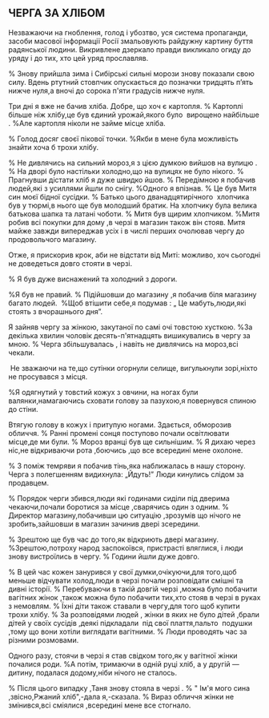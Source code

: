 ## ЧЕРГА ЗА ХЛІБОМ

Незважаючи на гноблення, голод і убозтво, уся система пропаганди, засоби масової інформації Росії змальовують райдужну картину буття радянської людини.
Викривлене дзеркало правди викликало огиду до уряду і до тих, хто цей уряд прославляв.



% Знову прийшла зима і Сибірські сильні морози знову показали свою силу.
Вдень ртутний стовпчик опускається до позначки тридцять п’ять нижче нуля,а вночі до сорока п'яти градусів нижче нуля.

Три дні я вже не бачив хліба.
Добре, що хоч є картопля.
% Картоплі  більше ніж хлібу,це був єдиний урожай,якого було  вирощено найбільше .
%Але картопля ніколи не займе місце хліба.

% Голод досяг своєї пікової точки.
%Якби в мене була можливість знайти хоча б трохи хлібу.

% Не дивлячись на сильний мороз,я з цією думкою вийшов на вулицю .
% На дворі було настільки холодно,що на вулицях не було нікого.
% Прагнувши дістати хліб я дуже швидко йшов.
% Передімною я побачив людей,які з усиллями йшли по снігу.
%Одного я впізнав.
% Це був Митя син моєї бідної сусідки.
% Батько цього дванадцятирічного  хлопчика був у тюрмі,в нього ще був молодший братик.
На хлопчику була велика батькова шапка та латані чоботи.
% Митя був щирим хлопчиком.
%Митя робив всі покупки для дому ,в черзі в магазин також він стояв.
Митя майже завжди випереджав усіх і в числі перших очолював чергу до продовольчого магазину.

Отже, я прискорив крок, аби не відстати від Миті: можливо, хоч сьогодні не доведеться довго стояти в черзі.

% Я був дуже виснажений та холодний з дороги.

%Я був не правий.
% Підійшовши до магазину ,я побачив біля магазину багато людей.
 %Щоб втішити себе,я подумав : „ Це мабуть,люди,які стоять з вчорашнього дня”.

Я зайняв чергу за жінкою, закутаної по самі очі товстою хусткою.
%За декілька хвилин чоловік десять-п'ятнадцять вишикувались в чергу за мною.
% Черга збільшувалась , і навіть не дивлячись на мороз,всі чекали.

 Не зважаючи на те,що сутінки огорнули селище, вигулькнули зорі,ніхто не просувався з місця.

%Я одягнутий у товстий кожух з овчини, на ногах були валянки,намагаючись сховати голову за пазухою,я повернувся спиною до стіни.

Втягую голову в кожух і притупую ногами.
Здається, обморозив обличчя.
% Ранні промені сонця поступово почали освітлювати місце,де ми були.
% Мороз вранці був ще сильнішим.
% Я дихаю через ніс,не відкриваючи рота ,боючись ,що все всередині мене охолоне.

% З поміж темряви я побачив тінь,яка наближалась в нашу сторону.
Черга з полегшенням видихнула: „Йдуть!” Люди кинулись слідом за продавцем.

% Порядок черги збився,люди які годинами сиділи під дверима чекаючи,почали боротися за місце ,сварячись один з одним.
% Директор магазину,побачивши цю ситуацію ,зрозумів що нічого не зробить,зайшовши в магазин зачинив двері зсередини.

% Зрештою ще був час до того,як відкриють двері магазину.
%Зрештою,потроху народ заспокоївся, пристрасті вляглися, і люди знову вистроїлись в чергу.
% Години йшли дуже довго.

% В цей час кожен занурився у свої думки,очікуючи,для того,щоб меньше відчувати холод,люди в черзі почали розповідати смішні та дивні історії.
% Перебуваючи в такій довгій черзі ,можна було побачити вагітних жінок ,також можна було побачити тих,хто стояв в черзі в руках з немовлям.
% Їхні діти також ставали в чергу,для того щоб купити трохи хлібу.
% За розповідями людей , жінки в яких не було дітей ,брали дітей у своїх сусідів ,деякі підкладали  під свої плаття,пальто  подушки ,тому що вони хотіли виглядати вагітними.
% Люди проводять час за різними розмовами.

Одного разу, стоячи в черзі я став свідком того,як у вагітної жінки  почалися роди.
%А потім, тримаючи в одній руці хліб, а у другій — дитину, подалася додому,ніби нічого не сталось.


% Після цього випадку ,Таня знову стояла в черзі .
% " Ім'я мого сина ,звісно,Ржаний хліб",-дала я,-сказала.
% Вираз обличчя жінки не змінився,всі сміялися ,всередині мене все стогнало.